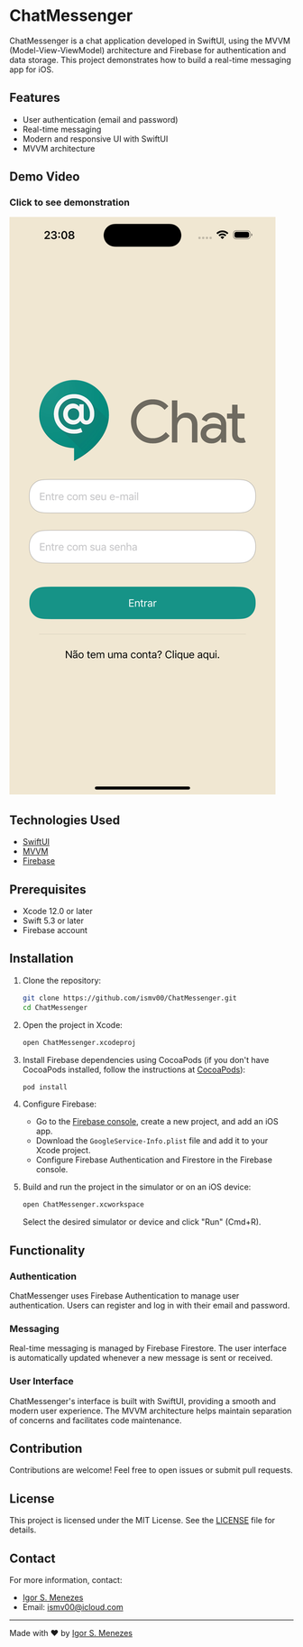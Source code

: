 # ChatMessenger

ChatMessenger is a chat application developed in SwiftUI, using the MVVM (Model-View-ViewModel) architecture and Firebase for authentication and data storage. This project demonstrates how to build a real-time messaging app for iOS.

## Features

- User authentication (email and password)
- Real-time messaging
- Modern and responsive UI with SwiftUI
- MVVM architecture

## Demo Video
### Click to see demonstration

[![ChatMessenger Demo](https://github.com/ismv00/chatMessenger/blob/32b984acdcb97eba876ce11436e300cfc0580c63/Simulator%20Screenshot%20-%20iPhone%2015%20Pro%20Max%20-%202024-06-26%20at%2023.08.00.png)](https://youtu.be/-i0KQ5Ki4cI)

## Technologies Used

- [SwiftUI](https://developer.apple.com/xcode/swiftui/)
- [MVVM](https://en.wikipedia.org/wiki/Model–view–viewmodel)
- [Firebase](https://firebase.google.com/)

## Prerequisites

- Xcode 12.0 or later
- Swift 5.3 or later
- Firebase account

## Installation

1. Clone the repository:

    ```bash
    git clone https://github.com/ismv00/ChatMessenger.git
    cd ChatMessenger
    ```

2. Open the project in Xcode:

    ```bash
    open ChatMessenger.xcodeproj
    ```

3. Install Firebase dependencies using CocoaPods (if you don't have CocoaPods installed, follow the instructions at [CocoaPods](https://cocoapods.org/)):

    ```bash
    pod install
    ```

4. Configure Firebase:
    - Go to the [Firebase console](https://console.firebase.google.com/), create a new project, and add an iOS app.
    - Download the `GoogleService-Info.plist` file and add it to your Xcode project.
    - Configure Firebase Authentication and Firestore in the Firebase console.

5. Build and run the project in the simulator or on an iOS device:

    ```bash
    open ChatMessenger.xcworkspace
    ```

    Select the desired simulator or device and click "Run" (Cmd+R).


## Functionality

### Authentication

ChatMessenger uses Firebase Authentication to manage user authentication. Users can register and log in with their email and password.

### Messaging

Real-time messaging is managed by Firebase Firestore. The user interface is automatically updated whenever a new message is sent or received.

### User Interface

ChatMessenger's interface is built with SwiftUI, providing a smooth and modern user experience. The MVVM architecture helps maintain separation of concerns and facilitates code maintenance.

## Contribution

Contributions are welcome! Feel free to open issues or submit pull requests.

## License

This project is licensed under the MIT License. See the [LICENSE](LICENSE) file for details.

## Contact

For more information, contact:

- [Igor S. Menezes](https://github.com/ismv00)
- Email: ismv00@icloud.com

---

Made with ❤️ by [Igor S. Menezes](https://github.com/ismv00)


